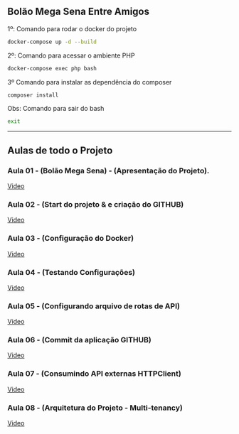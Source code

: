 ## Bolão Mega Sena Entre Amigos

1º: Comando para rodar o docker do projeto

```sh
docker-compose up -d --build
```

2º: Comando para acessar o ambiente PHP

```sh
docker-compose exec php bash
```

3º Comando para instalar as dependência do composer 

```sh
composer install
```

Obs: Comando para sair do bash

```sh
exit
```
-------------------------------------------------------------------------------------------
## Aulas de todo o Projeto

### Aula 01 - (Bolão Mega Sena) - (Apresentação do Projeto).
[Video](https://youtu.be/YXBKGb-GKZY)

### Aula 02 - (Start do projeto & e criação do GITHUB)
[Video](https://youtu.be/a7bOFtfj78k)

### Aula 03 - (Configuração do Docker)
[Video](https://youtu.be/RtUaWuIu5WQ)

### Aula 04 - (Testando Configurações)
[Video](https://youtu.be/f4O0si439ho)

### Aula 05 - (Configurando arquivo de rotas de API)
[Video](https://youtu.be/vCWEu8A6_hw)

### Aula 06 - (Commit da aplicação GITHUB)
[Video](https://youtu.be/Wh4cdCZsKzA)

### Aula 07 - (Consumindo API externas HTTPClient)
[Video](https://youtu.be/-POmYo_ZiXU)


### Aula 08 -  (Arquitetura do Projeto - Multi-tenancy)
[Video](https://youtu.be/D66qM5xG0dg)






